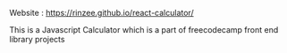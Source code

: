 Website : https://rinzee.github.io/react-calculator/

This is a Javascript Calculator which is a part of freecodecamp front end library projects

